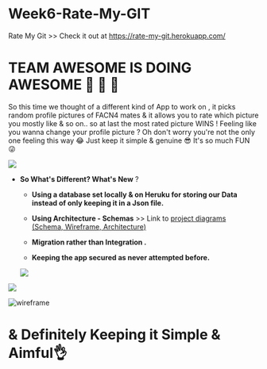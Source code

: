 # Week6-Rate-My-GIT

Rate My Git >> Check it out at https://rate-my-git.herokuapp.com/ 

# **TEAM AWESOME IS DOING AWESOME** 🙈 🙉 🙊 
                           
So this time we thought of a different kind of App to work on , it picks random profile pictures of FACN4 mates & it allows you to rate which picture you mostly like & so on.. so at last the most rated picture WINS !
Feeling like you wanna change your profile picture ? Oh don't worry you're not the only one feeling this way 😂
Just keep it simple & genuine 😎
It's so much FUN 😜

![](https://i.imgur.com/lyoT6vu.jpg)





* **So What's Different? What's New** ?

  * **Using a database set locally & on Heruku for storing our Data instead of only keeping it in a Json file.**
 
  * **Using Architecture - Schemas** >> Link to [project diagrams (Schema, Wireframe, Architecture)](https://www.lucidchart.com/invitations/accept/d92c2a07-f5b9-4232-beca-98c1db56c5e9)

  * **Migration rather than Integration .**
 
  * **Keeping the app secured as never attempted before.**
   
   
  ![](https://i.imgur.com/WPtYQoc.png)
 
 
 
 ![](https://i.imgur.com/VlcbQDA.png)


![wireframe](https://user-images.githubusercontent.com/28222381/43863450-6312eeba-9b65-11e8-9f38-56cce2ac083d.png)


                                  
   # & Definitely Keeping it Simple & Aimful👌
  
  
